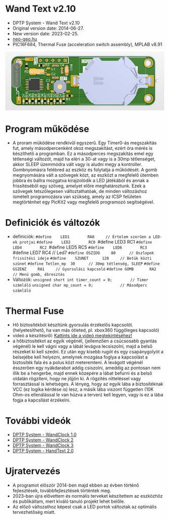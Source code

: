 # Wand Text v2.10
* DPTP System - Wand Text v2.10
* Original version date: 2014-06-27.
* New version date: 2023-02-25.
* [neo-geo.hu](http://neo-geo.hu)
* PIC16F684, Thermal Fuse (acceleration switch assembly), MPLAB v8.91

![Wand Text v2.10](https://github.com/DPTPSystem/WandText/blob/master/images/wandtext_1.PNG "Wand Text v2.10")

# Program működése
- A proram müködése rendkívűl egyszerű. Egy Timer0-ás megszakítás fut, amely másodpercenként okoz megszakítást, ezért óra mérés is készíthető
a programban. Ez a másodperces megszakítás emel egy tétlenségi változót, majd ha eléri a 30-at vagy is a 30mp tétlenséget, akkor
SLEEP üzemmódra vált vagy is aludni megy a kontroller. Gombnyomásra felébred az eszköz és folytatja a működését. A gomb megnyomására vált a szövegek közt,
az eszközt a megfelelő ütemben jobbra és ballra mozgatva kirajzolódik a LED játékából és annak a frissítéséből egy szöveg, amelyet 
előre meghatároztunk. Ezek a szövegek tetszőlegesen változtathatóak, de minden változáshoz ismételt programozásra van szükség, amely
az ICSP felületen megtörténhet egy PicKit2 vagy megfelelő programozó segítségével.

# Definiciók és változók
- definiciók:
`#define	LED1		RA0		// Értelem szerűen a LED-ek protjai`
`#define	LED2		RC0
`#define	LED3		RC1
`#define	LED4		RC2
`#define	LED5		RC5
`#define	LED6		RC3
`#define	LED7		RC4		// Led7
`#define OSZIDO		80		// Oszlopok frissítési ideje`
`#define	SZUNET		120		// Betük közti szünet`
`#define Tetlen_mp	30		// 30mp tétlenség, SLEEP`
`#define GSZENZ		RA1		// Gyorsulási kapcsoló`
`#define GOMB		RA2		// Menü gomb, ébresztés`
- Változók:
`unsigned short int timer_count = 0;		// Timer számláló`
`unsigned char mp_count = 0;			// Másodperc számláló`

# Thermal Fuse
- Hő biztosítékból készítünk gyorsulás érzékelős kapcsolót. (helyetesíthető, ha van más ötleted, pl. xbox360 függőleges kapcsoló)
- videó a készítésről: [Kattints ide a videó megtekintéséhez!](https://youtu.be/Vj7QPg4JtCE)
- a hőbiztosítékot az egyik végénél, (jellemzően a csúcsosabb gyantás végénél) le kell vágni vagy a lábát levágva lecsiszolni, 
majd a belső részeket ki kell szedni. Ez után egy kisebb rugót és egy csapánygolyót a belsejébe kell helyezni, amelynek mozgása 
foglya a kapcsolást a biztosíték fala és a polus közt meteremteni. A levágott végénél ésszerően egy nyákdarabot addig csiszolni,
ameddig az pontosan nem illik be a hengerbe, majd ennek közepére a lábat befurni és a belső oldalán rögzíteni, hogy ne jöjjön ki.
A rögzítés nitteléssel vagy forrasztással is lehetséges. A lényeg, hogy az egyik lába a biztosítéknak VCC (ez logika kérdése is)
lesz, a másik lába viszont független (10K Ohm-os ellenálással le van húzva a terven) kell legyen, vagy is ez a lába fogja a kapcsllást 
érzékelni.

# További videók
- [DPTP System - WandClock 1.0](https://youtu.be/EMNUdDG5QfQ)
- [DPTP System - WandClock 2](https://youtu.be/C4ieYFhOSFA)
- [DPTP System - WandClock 3](https://youtu.be/fKSn2c8CGdg)
- [DPTP System - HandText 2.0](https://youtu.be/XQEPS1zDwPo)

# Ujratervezés
-  A programot először 2014-ben majd ebben az évben történő fejlesztések, továbbfejlesztések történtek meg.
- 2023-ban újra elővettem és normális terveket készítettem az eszközhőz és publikáltam, mert kiváló tanuló projekt lehet belőle.
- Az előző változathoz képest csak a LED portok változtak az optimális tervezhetőség miatt.